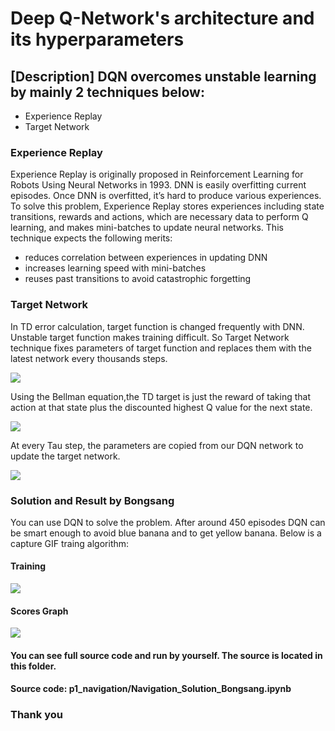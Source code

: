 # Deep Q-Network's architecture and its hyperparameters

## [Description] DQN overcomes unstable learning by mainly 2 techniques below:
- Experience Replay
- Target Network

### Experience Replay
Experience Replay is originally proposed in Reinforcement Learning for Robots Using Neural Networks in 1993. DNN is easily overfitting current episodes. Once DNN is overfitted, it’s hard to produce various experiences. To solve this problem, Experience Replay stores experiences including state transitions, rewards and actions, which are necessary data to perform Q learning, and makes mini-batches to update neural networks. This technique expects the following merits:
- reduces correlation between experiences in updating DNN
- increases learning speed with mini-batches
- reuses past transitions to avoid catastrophic forgetting

### Target Network
In TD error calculation, target function is changed frequently with DNN. Unstable target function makes training difficult. So Target Network technique fixes parameters of target function and replaces them with the latest network every thousands steps.

[image1]: https://cdn-images-1.medium.com/max/2000/1*Zplt-1wTWu_7BGmZCBFjbQ.png
[image2]: https://cdn-images-1.medium.com/max/1600/1*KsQ46R8zyTQlKGv91xi6ww.png
[image3]: https://cdn-images-1.medium.com/max/2000/1*D9i0I2EO7LKL2aAb2HLfTg.png 
![][image1]

Using the Bellman equation,the TD target is just the reward of taking that action at that state plus the discounted highest Q value for the next state.

![][image2]

At every Tau step, the parameters are copied from our DQN network to update the target network.

![][image3]


### Solution and Result by Bongsang

You can use DQN to solve the problem.
After around 450 episodes DQN can be smart enough to avoid blue banana and to get yellow banana.
Below is a capture GIF traing algorithm:

#### Training
[train_image]: result/navigation_solution_bongsang.gif
![][train_image]


#### Scores Graph
[scores_graph]: result/scores_graph.png
![][scores_graph]

#### You can see full source code and run by yourself. The source is located in this folder.
#### Source code: p1_navigation/Navigation_Solution_Bongsang.ipynb

### Thank you
